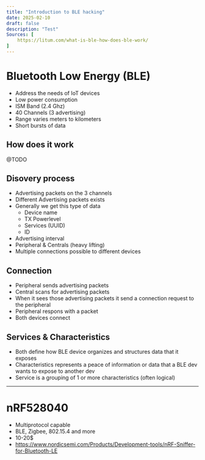 ```yaml
---
title: "Introduction to BLE hacking"
date: 2025-02-10
draft: false
description: "Test"
Sources: [
    https://litum.com/what-is-ble-how-does-ble-work/
]
---
```

<link rel="stylesheet" href="https://cdnjs.cloudflare.com/ajax/libs/font-awesome/6.5.1/css/all.min.css">

# <i class="fa-brands fa-bluetooth"></i> Bluetooth Low Energy (<span class="text-primary-400">BLE</span>)
- Address the needs of IoT devices
- Low power consumption
- ISM Band (2.4 Ghz)
- 40 Channels (3 advertising)
- Range varies meters to kilometers
- Short bursts of data


## <i class="fa-solid fa-question"></i> How does it work
@TODO

## <i class="fa-solid fa-magnifying-glass"></i> Disovery process
- Advertising packets on the 3 channels
- Different Advertising packets exists
- Generally we get this type of data
  + Device name
  + TX Powerlevel
  + Services (UUID)
  + ID
- Advertising interval
- Peripheral & Centrals (heavy lifting)
- Multiple connections possible to different devices

## <i class="fa-brands fa-connectdevelop"></i> Connection
- Peripheral sends advertising packets
- Central scans for advertising packets
- When it sees those advertising packets it send a connection request to the peripheral
- Peripheral respons with a packet
- Both devices connect

## <i class="fa-solid fa-user"></i> Services <span class="text-primary-400">&</span> Characteristics
- Both define how BLE device organizes and structures data that it exposes
- Characteristics represents a peace of information or data that a BLE dev wants to expose to another dev
- Service is a grouping of 1 or more characteristics (often logical)

---

# nRF528040
- Multiprotocol capable
- BLE, Zigbee, 802.15.4 and more
- 10-20$
- https://www.nordicsemi.com/Products/Development-tools/nRF-Sniffer-for-Bluetooth-LE
